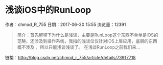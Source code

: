 # 浅谈iOS中的RunLoop
作者：chmod_R_755
日期：2017-06-30 15:55
浏览量：12391
> 简介：首先解释下为什么是浅谈，主要是RunLoop这个东西不单单是iOS的范畴，还涉及到操作系统，我指的浅谈仅仅针对iOS上层应用，底层的东西概不涉及 ，所以只能浅谈浅谈了。
在浅谈RunLoop之前我们来...

 链接：http://blog.csdn.net/chmod_r_755/article/details/73917718
